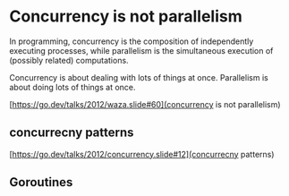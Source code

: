 # Concurrency is not parallelism

In programming, concurrency is the composition of independently executing processes, while parallelism is the simultaneous execution of (possibly related) computations.

Concurrency is about dealing with lots of things at once. Parallelism is about doing lots of things at once.

[https://go.dev/talks/2012/waza.slide#60](concurrency is not parallelism)

## concurrecny patterns

[https://go.dev/talks/2012/concurrency.slide#12](concurrecny patterns)

## Goroutines
